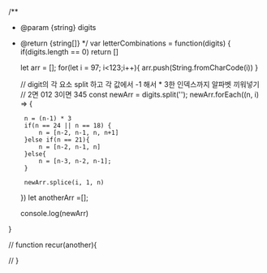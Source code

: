 /**
 * @param {string} digits
 * @return {string[]}
 */
var letterCombinations = function(digits) {
    if(digits.length == 0) return []
    
    let arr = [];
    for(let i = 97; i<123;i++){
        arr.push(String.fromCharCode(i))
    }
    
    // digit의 각 요소 split 하고 각 값에서 -1 해서 * 3한 인덱스까지 알파벳 끼워넣기 
    // 2면 012 3이면 345 
    const newArr = digits.split('');
    newArr.forEach((n, i) => {
        
        n = (n-1) * 3
        if(n == 24 || n == 18) {
            n = [n-2, n-1, n, n+1]
        }else if(n == 21){
            n = [n-2, n-1, n]
        }else{
            n = [n-3, n-2, n-1];
        }
        
        newArr.splice(i, 1, n)
    })
    let anotherArr =[];
    
    
    console.log(newArr)
    

}

// function recur(another){
    
// }
